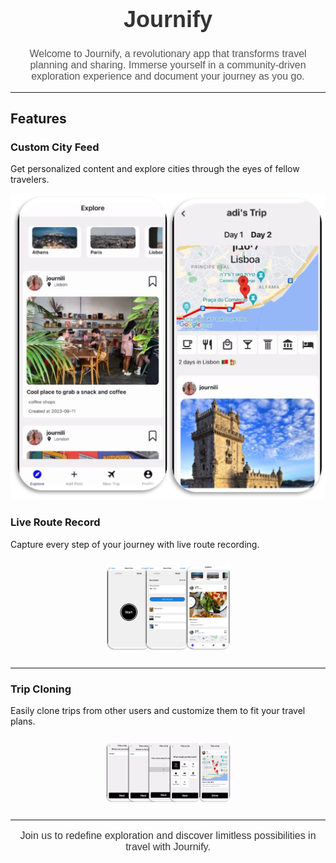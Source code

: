 <h1 align="center" style="font-family: 'Arial', sans-serif; font-size: 36px; color: #333;">Journify</h1>
<p align="center" style="font-family: 'Arial', sans-serif; font-size: 16px; color: #555;">
  Welcome to Journify, a revolutionary app that transforms travel planning and sharing. Immerse yourself in a community-driven exploration experience and document your journey as you go.
</p>

---

## Features

### Custom City Feed
Get personalized content and explore cities through the eyes of fellow travelers.
<div align="center">
  <img src="https://github.com/RavidYael/TripPlannerMobile/blob/main/readme_assets/UI.png" alt="Custom City Feed">
</div>

### Live Route Record
Capture every step of your journey with live route recording.
<div align="center">
  <img src="https://github.com/RavidYael/TripPlannerMobile/blob/main/readme_assets/TripRecord.png" alt="Live Route Record" width="200" style="margin: 10px;">
</div>

---

### Trip Cloning
Easily clone trips from other users and customize them to fit your travel plans.

<div align="center">
  <img src="https://github.com/RavidYael/TripPlannerMobile/blob/main/readme_assets/TripClone.png" alt="Trip Cloning" width="200" style="margin: 10px;">
</div>

---

<p align="center" style="font-family: 'Arial', sans-serif; font-size: 16px; color: #333;">
  Join us to redefine exploration and discover limitless possibilities in travel with Journify.
</p>
